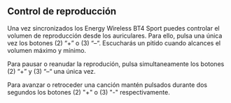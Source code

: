## Control de reproducción

Una vez sincronizados los Energy Wireless BT4 Sport puedes controlar el volumen de reproducción desde los auriculares. Para ello, pulsa una única vez los botones (2) “+” o (3) “–“. Escucharás un pitido cuando alcances el volumen máximo y mínimo.

Para pausar o reanudar la reprodución, pulsa simultaneamente los botones (2) “+” y (3) “–“ una única vez.

Para avanzar o retroceder una canción mantén pulsados durante dos segundos los botones (2) "+" o (3) "-" respectivamente. 
